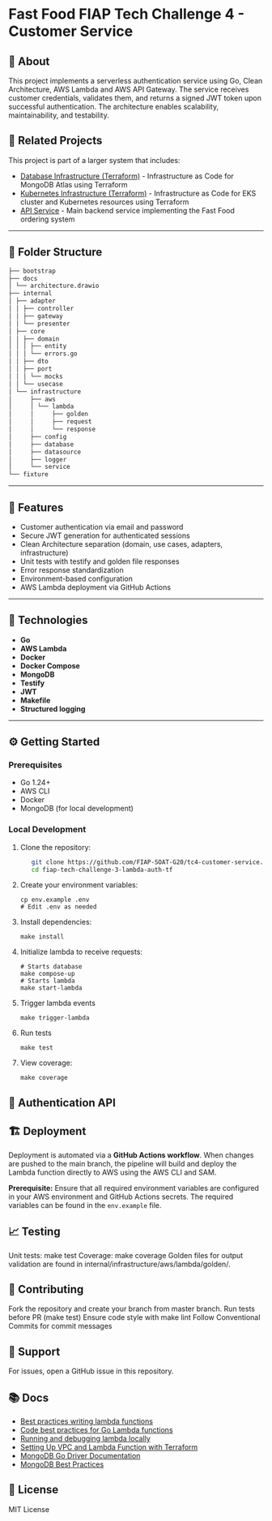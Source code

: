 # Fast Food FIAP Tech Challenge 4 - Customer Service

## 💬 About

This project implements a serverless authentication service using Go, Clean Architecture, AWS Lambda and AWS API
Gateway. The service receives customer credentials, validates them, and returns a signed JWT token upon successful
authentication. The architecture enables scalability, maintainability, and testability.

## 🔗 Related Projects

This project is part of a larger system that includes:

- [Database Infrastructure (Terraform)](https://github.com/FIAP-SOAT-G20/fiap-tech-challenge-3-db-tf) - Infrastructure
  as Code for MongoDB Atlas using Terraform
- [Kubernetes Infrastructure (Terraform)](https://github.com/FIAP-SOAT-G20/fiap-tech-challenge-3-k8s-tf) -
  Infrastructure as Code for EKS cluster and Kubernetes resources using Terraform
- [API Service](https://github.com/FIAP-SOAT-G20/fiap-tech-challenge-3-api) - Main backend service implementing the Fast
  Food ordering system

---

## 📁 Folder Structure

```bash
├── bootstrap
├── docs
│ └── architecture.drawio
├── internal
│ ├── adapter
│ │ ├── controller
│ │ ├── gateway
│ │ └── presenter
│ ├── core
│ │ ├── domain
│ │ │ ├── entity
│ │ │ └── errors.go
│ │ ├── dto
│ │ ├── port
│ │ │ └── mocks
│ │ └── usecase
│ └── infrastructure
│     ├── aws
│     │ └── lambda
│     │     ├── golden
│     │     ├── request
│     │     └── response
│     ├── config
│     ├── database
│     ├── datasource
│     ├── logger
│     └── service
└── fixture
```

---

## 🚀 Features

- Customer authentication via email and password
- Secure JWT generation for authenticated sessions
- Clean Architecture separation (domain, use cases, adapters, infrastructure)
- Unit tests with testify and golden file responses
- Error response standardization
- Environment-based configuration
- AWS Lambda deployment via GitHub Actions

---

## 🔧 Technologies

- **Go**
- **AWS Lambda**
- **Docker**
- **Docker Compose**
- **MongoDB**
- **Testify**
- **JWT**
- **Makefile**
- **Structured logging**

---

## ⚙️ Getting Started

### Prerequisites

- Go 1.24+
- AWS CLI
- Docker
- MongoDB (for local development)

### Local Development

1. Clone the repository:

   ```bash
      git clone https://github.com/FIAP-SOAT-G20/tc4-customer-service.git
      cd fiap-tech-challenge-3-lambda-auth-tf
   ```

2. Create your environment variables:

   ```shell
   cp env.example .env
   # Edit .env as needed 
   ```

3. Install dependencies:

   ```shell
   make install
   ```

4. Initialize lambda to receive requests:

   ```shell
   # Starts database
   make compose-up
   # Starts lambda
   make start-lambda
   ```

5. Trigger lambda events

   ```shell
   make trigger-lambda 
   ```

6. Run tests

   ```shell
   make test 
   ```

7. View coverage:

   ```shell
   make coverage
   ```

## 📝 Authentication API

## 🏗️ Deployment

Deployment is automated via a **GitHub Actions workflow**. When changes are pushed to the main branch, the pipeline will
build and deploy the Lambda function directly to AWS using the AWS CLI and SAM.

**Prerequisite:**
Ensure that all required environment variables are configured in your AWS environment and GitHub Actions secrets. The
required variables can be found in the `env.example` file.

## 📈 Testing

Unit tests: make test
Coverage: make coverage
Golden files for output validation are found in internal/infrastructure/aws/lambda/golden/.

## 👏 Contributing

Fork the repository and create your branch from master branch.
Run tests before PR (make test)
Ensure code style with make lint
Follow Conventional Commits for commit messages

## 🙏 Support

For issues, open a GitHub issue in this repository.

## 📚 Docs

- [Best practices writing lambda functions](https://docs.aws.amazon.com/lambda/latest/dg/best-practices.html)
- [Code best practices for Go Lambda functions](https://docs.aws.amazon.com/lambda/latest/dg/golang-handler.html#go-best-practices)
- [Running and debugging lambda locally](https://medium.com/nagoya-foundation/running-and-debugging-go-lambda-functions-locally-156893e4ed0d)
- [Setting Up VPC and Lambda Function with Terraform](https://dev.to/sepiyush/setting-up-vpc-and-lambda-function-with-terraform-3m9d)
- [MongoDB Go Driver Documentation](https://www.mongodb.com/docs/drivers/go/current/)
- [MongoDB Best Practices](https://www.mongodb.com/developer/products/mongodb/mongodb-schema-design-best-practices/)

## 📄 License

MIT License
